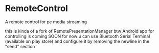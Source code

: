 # RemoteControl
A remote control for pc media streaming

this is kinda of a fork of RemotePresentationManager btw
Android app for controlling is coming SOON
for now u can use Bluetooth Serial Terminal (available on play store) and configure it by removing the newline in the "send" section
